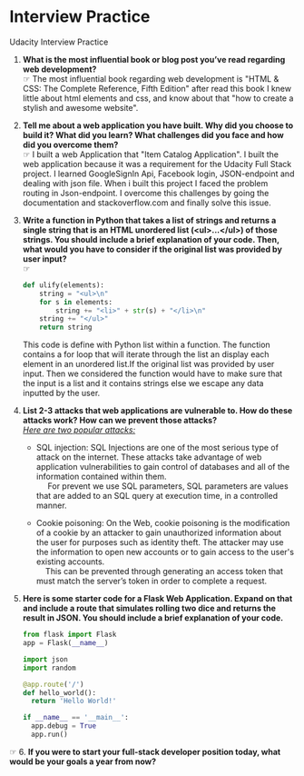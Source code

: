 # Interview Practice
Udacity Interview Practice

1. <b>What is the most influential book or blog post you’ve read regarding web development?</b>   
&#9758; The most influential book regarding web development is "HTML & CSS: The Complete Reference, Fifth Edition" after read this book I knew little about html elements and css, and know about that "how to create a stylish and awesome website".

2. <b>Tell me about a web application you have built. Why did you choose to build it? What did you learn? What challenges did you face and how did you overcome them?</b>  
&#9758; I built a web Application that "Item Catalog Application". I built the web application because it was a requirement for the Udacity Full Stack project. I learned GoogleSignIn Api, Facebook login, JSON-endpoint and dealing with json file. When i built this project I faced the problem routing in Json-endpoint. I overcome this challenges by going the documentation and stackoverflow.com and finally solve this issue.
    
3. <b>Write a function in Python that takes a list of strings and returns a single string that is an HTML unordered list (&lt;ul&gt;...&lt;/ul&gt;) of those strings. You should include a brief explanation of your code. Then, what would you have to consider if the original list was provided by user input?</b>   
&#9758;
    ```python
    def ulify(elements):
        string = "<ul>\n"
        for s in elements:
            string += "<li>" + str(s) + "</li>\n"
        string += "</ul>"
        return string
    ```
    This code is define with Python list within a function. The function contains a for loop that will iterate through the list an display each element in an unordered list.If the original list was provided by user input. Then we considered the function would have to make sure that the input is a list and it contains strings else we escape any data inputted by the user.
4. <b>List 2-3 attacks that web applications are vulnerable to. How do these attacks work? How can we prevent those attacks?</b>  
    <i><u>Here are two popular attacks:</u></i>
    * SQL injection: SQL Injections are one of the most serious type of attack on the internet. These attacks take advantage of web application vulnerabilities to gain control of databases and all of the information contained within them.  
    &nbsp;&nbsp;&nbsp;&nbsp; For prevent we use SQL parameters, SQL parameters are values that are added to an SQL query at execution time, in a controlled manner.
                     
    * Cookie poisoning: On the Web, cookie poisoning is the modification of a cookie by an attacker to gain unauthorized information about the user for purposes such as identity theft. The attacker may use the information to open new accounts or to gain access to the user's existing accounts.  
    &nbsp;&nbsp;&nbsp;&nbsp;This can be prevented through generating an access token that must match the server’s token in order to complete a request. 
                        
5. <b>Here is some starter code for a Flask Web Application. Expand on that and include a route that simulates rolling two dice and returns the result in JSON. You should include a brief explanation of your code.</b>
   ```python
   from flask import Flask
   app = Flask(__name__)

   import json
   import random

   @app.route('/')
   def hello_world():
     return 'Hello World!'

   if __name__ == '__main__':
     app.debug = True
     app.run()
   ```
   
&#9758;
6. <b>If you were to start your full-stack developer position today, what would be your goals a year from now?</b>